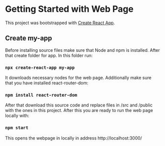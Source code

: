 # Getting Started with Web Page

This project was bootstrapped with [Create React App](https://github.com/facebook/create-react-app).

## Create my-app

Before installing source files make sure that Node and npm is installed. After that create folder for app. In this folder run:

### `npx create-react-app my-app`

It downloads necessary nodes for the web page. Additionally make sure that you have installed react-router-dom:

### `npm install react-router-dom`

After that download this source code and replace files in /src and /public with the ones in this project. After this you are
ready to run the web page locally with: 

### `npm start`

This opens the webpage in locally in address http://localhost:3000/
